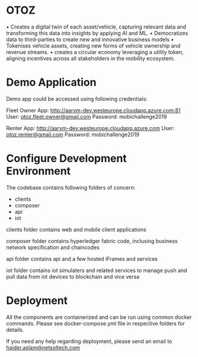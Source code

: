 # OTOZ

• Creates a digital twin of each asset/vehicle, capturing relevant data and transforming this data into insights by applying AI and ML. 
• Democratizes data to third-parties to create new and innovative business models 
• Tokenises vehicle assets, creating new forms of vehicle ownership and revenue streams. 
• creates a circular economy leveraging a utility token, aligning incentives across all stakeholders in the mobility ecosystem.

# Demo Application 

Demo app could be accessed using following credentials:

Fleet Owner App: http://aarvm-dev.westeurope.cloudapp.azure.com:81
User: otoz.fleet.owner@gmail.com
Password: mobichallenge2019

Renter App: http://aarvm-dev.westeurope.cloudapp.azure.com
User: otoz.renter@gmail.com
Password: mobichallenge2019


# Configure Development Environment

The codebase contains following folders of concern:

- clients
- composer
- api
- iot

clients folder contains web and mobile client applications

composer folder contains hyperledger fabric code, inclusing business network specification and chaincodes

api folder contains api and a few hosted iFrames and services

iot folder contains iot simulaters and related services to manage push and pull data from iot devices to blockchain and vice versa


# Deployment

All the components are containerized and can be run using common docker commands. Please see docker-compose.yml file in respective folders for details.

If you need any help regarding deployment, please send an email to haider.aslam@netsoltech.com
